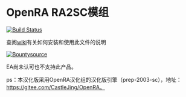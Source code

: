 # OpenRA RA2SC模组

[![Build Status](https://travis-ci.org/OpenRA/ra2.svg?branch=master)](https://travis-ci.org/OpenRA/ra2)

查阅[wiki](https://gitee.com/zgrsgr/open-ra-ra2-sc/wikis/)有关如何安装和使用此文件的说明

[![Bountysource](https://api.bountysource.com/badge/tracker?tracker_id=27677844)](https://www.bountysource.com/teams/openra/issues?tracker_ids=27677844)

EA尚未认可也不支持此产品。

ps：本汉化版采用OpenRA汉化组的汉化版引擎（prep-2003-sc），地址：https://gitee.com/CastleJing/OpenRA。